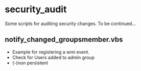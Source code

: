 # security_audit
Some scripts for auditing security changes.
To be continued...


## notify_changed_groupsmember.vbs
- Example for registering a wmi event.
- Check for Users added to admin group
- (-)non persistent
